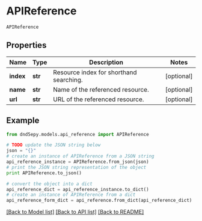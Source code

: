 # APIReference

`APIReference` 

## Properties
Name | Type | Description | Notes
------------ | ------------- | ------------- | -------------
**index** | **str** | Resource index for shorthand searching. | [optional] 
**name** | **str** | Name of the referenced resource. | [optional] 
**url** | **str** | URL of the referenced resource. | [optional] 

## Example

```python
from dnd5epy.models.api_reference import APIReference

# TODO update the JSON string below
json = "{}"
# create an instance of APIReference from a JSON string
api_reference_instance = APIReference.from_json(json)
# print the JSON string representation of the object
print APIReference.to_json()

# convert the object into a dict
api_reference_dict = api_reference_instance.to_dict()
# create an instance of APIReference from a dict
api_reference_form_dict = api_reference.from_dict(api_reference_dict)
```
[[Back to Model list]](../README.md#documentation-for-models) [[Back to API list]](../README.md#documentation-for-api-endpoints) [[Back to README]](../README.md)


